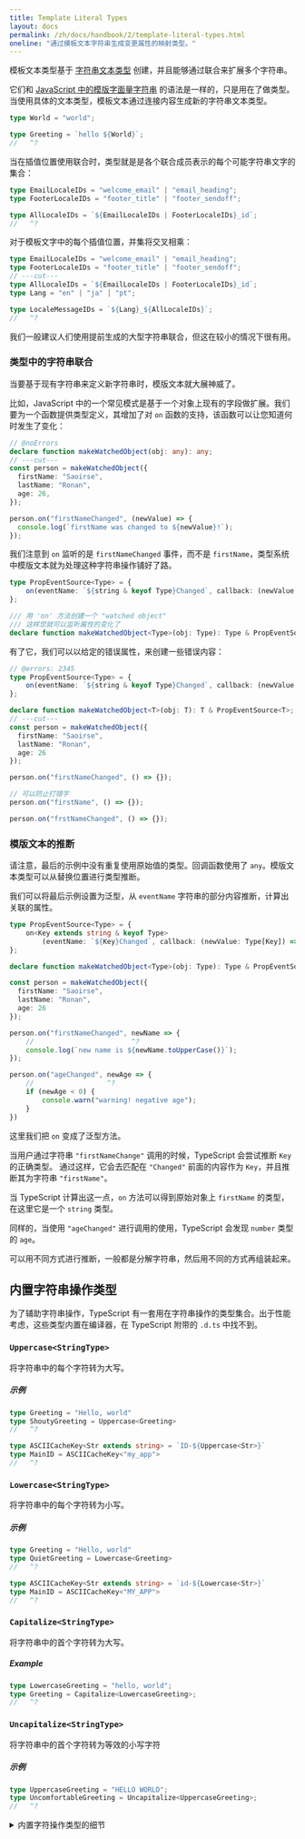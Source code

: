 ```yaml
---
title: Template Literal Types
layout: docs
permalink: /zh/docs/handbook/2/template-literal-types.html
oneline: "通过摸板文本字符串生成变更属性的映射类型。"
---
```


<!-- TODO: modify it corresponding zh locale link -->
模板文本类型基于 [字符串文本类型](/docs/handbook/2/everyday-types.html#literal-types) 创建，并且能够通过联合来扩展多个字符串。

它们和 [JavaScript 中的模版字面量字符串](https://developer.mozilla.org/en-US/docs/Web/JavaScript/Reference/Template_literals) 的语法是一样的，只是用在了做类型。
当使用具体的文本类型，模板文本通过连接内容生成新的字符串文本类型。

```ts twoslash
type World = "world";

type Greeting = `hello ${World}`;
//   ^?
```

当在插值位置使用联合时，类型就是是各个联合成员表示的每个可能字符串文字的集合：

```ts twoslash
type EmailLocaleIDs = "welcome_email" | "email_heading";
type FooterLocaleIDs = "footer_title" | "footer_sendoff";

type AllLocaleIDs = `${EmailLocaleIDs | FooterLocaleIDs}_id`;
//   ^?
```

对于模板文字中的每个插值位置，并集将交叉相乘：

```ts twoslash
type EmailLocaleIDs = "welcome_email" | "email_heading";
type FooterLocaleIDs = "footer_title" | "footer_sendoff";
// ---cut---
type AllLocaleIDs = `${EmailLocaleIDs | FooterLocaleIDs}_id`;
type Lang = "en" | "ja" | "pt";

type LocaleMessageIDs = `${Lang}_${AllLocaleIDs}`;
//   ^?
```

我们一般建议人们使用提前生成的大型字符串联合，但这在较小的情况下很有用。

### 类型中的字符串联合

当要基于现有字符串来定义新字符串时，模版文本就大展神威了。

比如，JavaScript 中的一个常见模式是基于一个对象上现有的字段做扩展。我们要为一个函数提供类型定义，其增加了对 `on` 函数的支持，该函数可以让您知道何时发生了变化：

```ts twoslash
// @noErrors
declare function makeWatchedObject(obj: any): any;
// ---cut---
const person = makeWatchedObject({
  firstName: "Saoirse",
  lastName: "Ronan",
  age: 26,
});

person.on("firstNameChanged", (newValue) => {
  console.log(`firstName was changed to ${newValue}!`);
});
```

我们注意到 `on` 监听的是 `firstNameChanged` 事件，而不是 `firstName`，类型系统中模版文本就为处理这种字符串操作铺好了路。

```ts twoslash
type PropEventSource<Type> = {
    on(eventName: `${string & keyof Type}Changed`, callback: (newValue: any) => void): void;
};

/// 用 'on' 方法创建一个 "watched object"
/// 这样您就可以监听属性的变化了
declare function makeWatchedObject<Type>(obj: Type): Type & PropEventSource<Type>;
```

有了它，我们可以以给定的错误属性，来创建一些错误内容：

```ts twoslash
// @errors: 2345
type PropEventSource<Type> = {
    on(eventName: `${string & keyof Type}Changed`, callback: (newValue: any) => void): void;
};

declare function makeWatchedObject<T>(obj: T): T & PropEventSource<T>;
// ---cut---
const person = makeWatchedObject({
  firstName: "Saoirse",
  lastName: "Ronan",
  age: 26
});

person.on("firstNameChanged", () => {});

// 可以防止打错字
person.on("firstName", () => {});

person.on("frstNameChanged", () => {});
```

### 模版文本的推断

请注意，最后的示例中没有重复使用原始值的类型。回调函数使用了 `any`。模版文本类型可以从替换位置进行类型推断。

我们可以将最后示例设置为泛型，从 `eventName` 字符串的部分内容推断，计算出关联的属性。

```ts twoslash
type PropEventSource<Type> = {
    on<Key extends string & keyof Type>
        (eventName: `${Key}Changed`, callback: (newValue: Type[Key]) => void ): void;
};

declare function makeWatchedObject<Type>(obj: Type): Type & PropEventSource<Type>;

const person = makeWatchedObject({
  firstName: "Saoirse",
  lastName: "Ronan",
  age: 26
});

person.on("firstNameChanged", newName => {
    //                        ^?
    console.log(`new name is ${newName.toUpperCase()}`);
});

person.on("ageChanged", newAge => {
    //                  ^?
    if (newAge < 0) {
        console.warn("warning! negative age");
    }
})
```

这里我们把 `on` 变成了泛型方法。

当用户通过字符串 `"firstNameChange"` 调用的时候，TypeScript 会尝试推断 `Key` 的正确类型。
通过这样，它会去匹配在 `"Changed"` 前面的内容作为 `Key`，并且推断其为字符串 `"firstName"`。

当 TypeScript 计算出这一点，`on` 方法可以得到原始对象上 `firstName` 的类型，在这里它是一个 `string` 类型。

同样的，当使用 `"ageChanged"` 进行调用的使用，TypeScript 会发现 `number` 类型的 `age`。

可以用不同方式进行推断，一般都是分解字符串，然后用不同的方式再组装起来。

## 内置字符串操作类型

为了辅助字符串操作，TypeScript 有一套用在字符串操作的类型集合。出于性能考虑，这些类型内置在编译器，在 TypeScript 附带的 `.d.ts` 中找不到。
### `Uppercase<StringType>`

将字符串中的每个字符转为大写。

##### 示例

```ts twoslash
type Greeting = "Hello, world"
type ShoutyGreeting = Uppercase<Greeting>
//   ^?

type ASCIICacheKey<Str extends string> = `ID-${Uppercase<Str>}`
type MainID = ASCIICacheKey<"my_app">
//   ^?
```

### `Lowercase<StringType>`

将字符串中的每个字符转为小写。

##### 示例

```ts twoslash
type Greeting = "Hello, world"
type QuietGreeting = Lowercase<Greeting>
//   ^?

type ASCIICacheKey<Str extends string> = `id-${Lowercase<Str>}`
type MainID = ASCIICacheKey<"MY_APP">
//   ^?
```

### `Capitalize<StringType>`

将字符串中的首个字符转为大写。
##### Example

```ts twoslash
type LowercaseGreeting = "hello, world";
type Greeting = Capitalize<LowercaseGreeting>;
//   ^?
```

### `Uncapitalize<StringType>`

将字符串中的首个字符转为等效的小写字符

##### 示例

```ts twoslash
type UppercaseGreeting = "HELLO WORLD";
type UncomfortableGreeting = Uncapitalize<UppercaseGreeting>;
//   ^?
```

<details>
    <summary>内置字符操作类型的细节</summary>
    <p>从 TypeScript 4.1 开始，这些内在函数的代码直接使用 JavaScript 字符串运行时函数进行操作，并且不支持区域本地化设置。</p>
    <code><pre>
function applyStringMapping(symbol: Symbol, str: string) {
    switch (intrinsicTypeKinds.get(symbol.escapedName as string)) {
        case IntrinsicTypeKind.Uppercase: return str.toUpperCase();
        case IntrinsicTypeKind.Lowercase: return str.toLowerCase();
        case IntrinsicTypeKind.Capitalize: return str.charAt(0).toUpperCase() + str.slice(1);
        case IntrinsicTypeKind.Uncapitalize: return str.charAt(0).toLowerCase() + str.slice(1);
    }
    return str;
}</pre></code>
</details>
